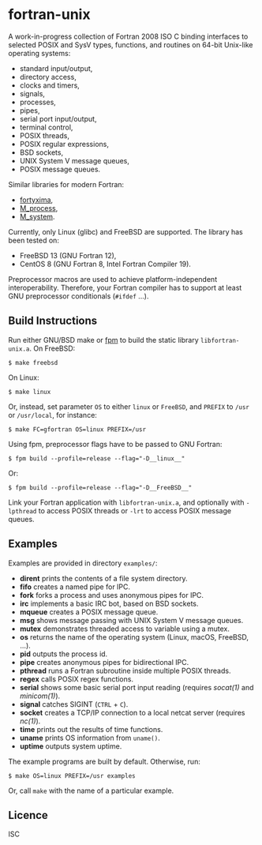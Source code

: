 # fortran-unix
A work-in-progress collection of Fortran 2008 ISO C binding interfaces to
selected POSIX and SysV types, functions, and routines on 64-bit Unix-like
operating systems:

* standard input/output,
* directory access,
* clocks and timers,
* signals,
* processes,
* pipes,
* serial port input/output,
* terminal control,
* POSIX threads,
* POSIX regular expressions,
* BSD sockets,
* UNIX System V message queues,
* POSIX message queues.

Similar libraries for modern Fortran:

* [fortyxima](https://bitbucket.org/aradi/fortyxima/),
* [M_process](https://github.com/urbanjost/M_process),
* [M_system](https://github.com/urbanjost/M_system).

Currently, only Linux (glibc) and FreeBSD are supported. The library has been
tested on:

* FreeBSD 13 (GNU Fortran 12),
* CentOS 8 (GNU Fortran 8, Intel Fortran Compiler 19).

Preprocessor macros are used to achieve platform-independent interoperability.
Therefore, your Fortran compiler has to support at least GNU preprocessor
conditionals (`#ifdef` …).

## Build Instructions
Run either GNU/BSD make or [fpm](https://github.com/fortran-lang/fpm) to build
the static library `libfortran-unix.a`. On FreeBSD:

```
$ make freebsd
```

On Linux:

```
$ make linux
```

Or, instead, set parameter `OS` to either `linux` or `FreeBSD`, and `PREFIX` to
`/usr` or `/usr/local`, for instance:

```
$ make FC=gfortran OS=linux PREFIX=/usr
```

Using fpm, preprocessor flags have to be passed to GNU Fortran:

```
$ fpm build --profile=release --flag="-D__linux__"
```

Or:

```
$ fpm build --profile=release --flag="-D__FreeBSD__"
```

Link your Fortran application with `libfortran-unix.a`, and optionally with
`-lpthread` to access POSIX threads or `-lrt` to access POSIX message queues.

## Examples
Examples are provided in directory `examples/`:

* **dirent** prints the contents of a file system directory.
* **fifo** creates a named pipe for IPC.
* **fork** forks a process and uses anonymous pipes for IPC.
* **irc** implements a basic IRC bot, based on BSD sockets.
* **mqueue** creates a POSIX message queue.
* **msg** shows message passing with UNIX System V message queues.
* **mutex** demonstrates threaded access to variable using a mutex.
* **os** returns the name of the operating system (Linux, macOS, FreeBSD, ...).
* **pid** outputs the process id.
* **pipe** creates anonymous pipes for bidirectional IPC.
* **pthread** runs a Fortran subroutine inside multiple POSIX threads.
* **regex** calls POSIX regex functions.
* **serial** shows some basic serial port input reading (requires *socat(1)* and *minicom(1)*).
* **signal** catches SIGINT (`CTRL` + `C`).
* **socket** creates a TCP/IP connection to a local netcat server (requires *nc(1)*).
* **time** prints out the results of time functions.
* **uname** prints OS information from `uname()`.
* **uptime** outputs system uptime.

The example programs are built by default. Otherwise, run:

```
$ make OS=linux PREFIX=/usr examples
```

Or, call `make` with the name of a particular example.

## Licence
ISC
